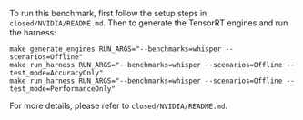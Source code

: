 To run this benchmark, first follow the setup steps in `closed/NVIDIA/README.md`. Then to generate the TensorRT engines and run the harness:

```
make generate_engines RUN_ARGS="--benchmarks=whisper --scenarios=Offline"
make run_harness RUN_ARGS="--benchmarks=whisper --scenarios=Offline --test_mode=AccuracyOnly"
make run_harness RUN_ARGS="--benchmarks=whisper --scenarios=Offline --test_mode=PerformanceOnly"
```

For more details, please refer to `closed/NVIDIA/README.md`.